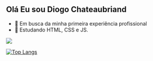 ## Olá Eu sou Diogo Chateaubriand ##

- 🔭 Em busca da minha primeira experiência profissional
- 🌱 Estudando HTML, CSS e JS.

<picture>
<source 
  srcset="https://github-readme-stats.vercel.app/api?username=Diogocnb1&show_icons=true&theme=ocean_dark"
  media="(prefers-color-scheme: dark)"
/>
<source
  srcset="https://github-readme-stats.vercel.app/api?username=Diogocnb1&show_icons=true"
  media="(prefers-color-scheme: dark), (prefers-color-scheme: no-preference)"
/>
<img src="https://github-readme-stats.vercel.app/api?username=Diogocnb1&show_icons=true" />
</picture>

[![Top Langs](https://github-readme-stats.vercel.app/api/top-langs/?username=Diogocnb1&langs_count=8)](https://github.com/anuraghazra/github-readme-stats)
